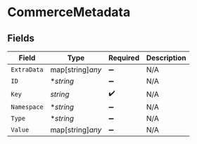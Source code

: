 # CommerceMetadata


## Fields

| Field              | Type               | Required           | Description        |
| ------------------ | ------------------ | ------------------ | ------------------ |
| `ExtraData`        | map[string]*any*   | :heavy_minus_sign: | N/A                |
| `ID`               | **string*          | :heavy_minus_sign: | N/A                |
| `Key`              | *string*           | :heavy_check_mark: | N/A                |
| `Namespace`        | **string*          | :heavy_minus_sign: | N/A                |
| `Type`             | **string*          | :heavy_minus_sign: | N/A                |
| `Value`            | map[string]*any*   | :heavy_minus_sign: | N/A                |